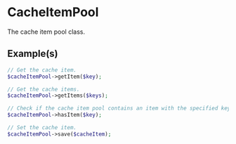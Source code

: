 # CacheItemPool

The cache item pool class.

## Example(s)

```php
// Get the cache item.
$cacheItemPool->getItem($key);

// Get the cache items.
$cacheItemPool->getItems($keys);

// Check if the cache item pool contains an item with the specified key.
$cacheItemPool->hasItem($key);

// Set the cache item.
$cacheItemPool->save($cacheItem);
```
